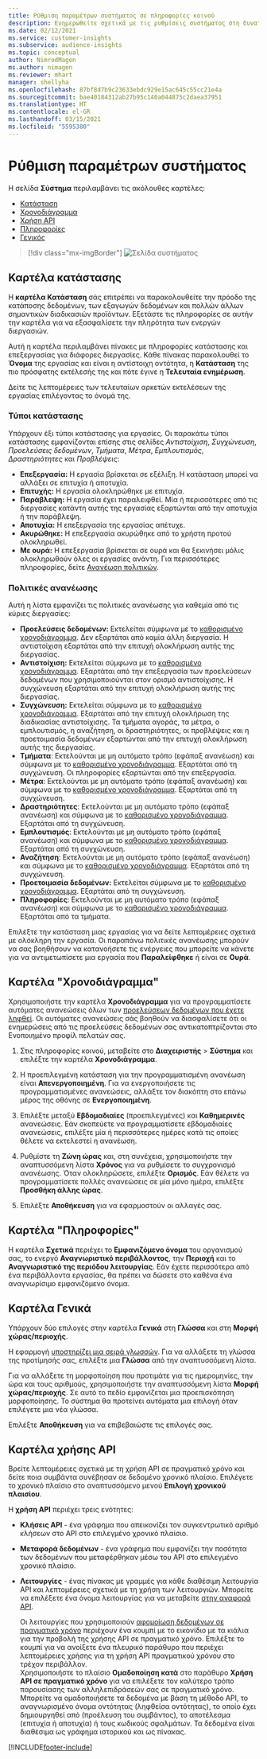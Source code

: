 ```yaml
---
title: Ρύθμιση παραμέτρων συστήματος σε πληροφορίες κοινού
description: Ενημερωθείτε σχετικά με τις ρυθμίσεις συστήματος στη δυνατότητα πληροφοριών κοινού του Dynamics 365 Customer Insights.
ms.date: 02/12/2021
ms.service: customer-insights
ms.subservice: audience-insights
ms.topic: conceptual
author: NimrodMagen
ms.author: nimagen
ms.reviewer: mhart
manager: shellyha
ms.openlocfilehash: 87bf8d7b9c23633ebdc929e15ac645c55cc21e4a
ms.sourcegitcommit: bae40184312ab27b95c140a044875c2daea37951
ms.translationtype: HT
ms.contentlocale: el-GR
ms.lasthandoff: 03/15/2021
ms.locfileid: "5595380"
---
```

# <a name="system-configuration"></a>Ρύθμιση παραμέτρων συστήματος

Η σελίδα **Σύστημα** περιλαμβάνει τις ακόλουθες καρτέλες:
- [Κατάσταση](#status-tab)
- [Χρονοδιάγραμμα](#schedule-tab)
- [Χρήση API](#api-usage-tab)
- [Πληροφορίες](#about-tab)
- [Γενικός](#general-tab)

> [!div class="mx-imgBorder"]
> ![Σελίδα συστήματος](media/system-tabs.png "Σελίδα συστήματος")

## <a name="status-tab"></a>Καρτέλα κατάστασης

Η **καρτέλα Κατάσταση** σάς επιτρέπει να παρακολουθείτε την πρόοδο της κατάποσης δεδομένων, των εξαγωγών δεδομένων και πολλών άλλων σημαντικών διαδικασιών προϊόντων. Εξετάστε τις πληροφορίες σε αυτήν την καρτέλα για να εξασφαλίσετε την πληρότητα των ενεργών διεργασιών.

Αυτή η καρτέλα περιλαμβάνει πίνακες με πληροφορίες κατάστασης και επεξεργασίας για διάφορες διεργασίες. Κάθε πίνακας παρακολουθεί το **Όνομα** της εργασίας και είναι η αντίστοιχη οντότητα, η **Κατάσταση** της πιο πρόσφατης εκτέλεσής της και πότε έγινε η **Τελευταία ενημέρωση**.

Δείτε τις λεπτομέρειες των τελευταίων αρκετών εκτελέσεων της εργασίας επιλέγοντας το όνομά της.

### <a name="status-types"></a>Τύποι κατάστασης

Υπάρχουν έξι τύποι κατάστασης για εργασίες. Οι παρακάτω τύποι κατάστασης εμφανίζονται επίσης στις σελίδες *Αντιστοίχιση*, *Συγχώνευση*, *Προελεύσεις δεδομένων*, *Τμήματα*, *Μέτρα*, *Εμπλουτισμός*, *Δραστηριότητες* και *Προβλέψεις*:

- **Επεξεργασία:** Η εργασία βρίσκεται σε εξέλιξη. Η κατάσταση μπορεί να αλλάξει σε επιτυχία ή αποτυχία.
- **Επιτυχής:** Η εργασία ολοκληρώθηκε με επιτυχία.
- **Παράβλεψη:** Η εργασία έχει παραλειφθεί. Μία ή περισσότερες από τις διεργασίες κατάντη αυτής της εργασίας εξαρτώνται από την αποτυχία ή την παράβλεψη.
- **Αποτυχία:** Η επεξεργασία της εργασίας απέτυχε.
- **Ακυρώθηκε:** Η επεξεργασία ακυρώθηκε από το χρήστη προτού ολοκληρωθεί.
- **Με ουρά:** Η επεξεργασία βρίσκεται σε ουρά και θα ξεκινήσει μόλις ολοκληρωθούν όλες οι εργασίες ανάντη. Για περισσότερες πληροφορίες, δείτε [Ανανέωση πολιτικών](#refresh-policies).

### <a name="refresh-policies"></a>Πολιτικές ανανέωσης

Αυτή η λίστα εμφανίζει τις πολιτικές ανανέωσης για καθεμία από τις κύριες διεργασίες:

- **Προελεύσεις δεδομένων:** Εκτελείται σύμφωνα με το [καθορισμένο χρονοδιάγραμμα](#schedule-tab). Δεν εξαρτάται από καμία άλλη διεργασία. Η αντιστοίχιση εξαρτάται από την επιτυχή ολοκλήρωση αυτής της διεργασίας.
- **Αντιστοίχιση:** Εκτελείται σύμφωνα με το [καθορισμένο χρονοδιάγραμμα](#schedule-tab). Εξαρτάται από την επεξεργασία των προελεύσεων δεδομένων που χρησιμοποιούνται στον ορισμό αντιστοίχισης. Η συγχώνευση εξαρτάται από την επιτυχή ολοκλήρωση αυτής της διεργασίας.
- **Συγχώνευση:** Εκτελείται σύμφωνα με το [καθορισμένο χρονοδιάγραμμα](#schedule-tab). Εξαρτάται από την επιτυχή ολοκλήρωση της διαδικασίας αντιστοίχισης. Τα τμήματα αγοράς, τα μέτρα, ο εμπλουτισμός, η αναζήτηση, οι δραστηριότητες, οι προβλέψεις και η προετοιμασία δεδομένων εξαρτώνται από την επιτυχή ολοκλήρωση αυτής της διεργασίας.
- **Τμήματα**: Εκτελούνται με μη αυτόματο τρόπο (εφάπαξ ανανέωση) και σύμφωνα με το [καθορισμένο χρονοδιάγραμμα](#schedule-tab). Εξαρτάται από τη συγχώνευση. Οι πληροφορίες εξαρτώνται από την επεξεργασία.
- **Μέτρα**: Εκτελούνται με μη αυτόματο τρόπο (εφάπαξ ανανέωση) και σύμφωνα με το [καθορισμένο χρονοδιάγραμμα](#schedule-tab). Εξαρτάται από τη συγχώνευση.
- **Δραστηριότητες**: Εκτελούνται με μη αυτόματο τρόπο (εφάπαξ ανανέωση) και σύμφωνα με το [καθορισμένο χρονοδιάγραμμα](#schedule-tab). Εξαρτάται από τη συγχώνευση.
- **Εμπλουτισμός**: Εκτελούνται με μη αυτόματο τρόπο (εφάπαξ ανανέωση) και σύμφωνα με το [καθορισμένο χρονοδιάγραμμα](#schedule-tab). Εξαρτάται από τη συγχώνευση.
- **Αναζήτηση**: Εκτελούνται με μη αυτόματο τρόπο (εφάπαξ ανανέωση) και σύμφωνα με το [καθορισμένο χρονοδιάγραμμα](#schedule-tab). Εξαρτάται από τη συγχώνευση.
- **Προετοιμασία δεδομένων:** Εκτελείται σύμφωνα με το [καθορισμένο χρονοδιάγραμμα](#schedule-tab). Εξαρτάται από τη συγχώνευση.
- **Πληροφορίες**: Εκτελούνται με μη αυτόματο τρόπο (εφάπαξ ανανέωση) και σύμφωνα με το [καθορισμένο χρονοδιάγραμμα](#schedule-tab). Εξαρτάται από τα τμήματα.

Επιλέξτε την κατάσταση μιας εργασίας για να δείτε λεπτομέρειες σχετικά με ολόκληρη την εργασία. Οι παραπάνω πολιτικές ανανέωσης μπορούν να σας βοηθήσουν να κατανοήσετε τις ενέργειες που μπορείτε να κάνετε για να αντιμετωπίσετε μια εργασία που **Παραλείφθηκε** ή είναι σε **Ουρά**.

## <a name="schedule-tab"></a>Καρτέλα "Χρονοδιάγραμμα"

Χρησιμοποιήστε την καρτέλα **Χρονοδιάγραμμα** για να προγραμματίσετε αυτόματες ανανεώσεις όλων των [προελεύσεων δεδομένων που έχετε ληφθεί](data-sources.md). Οι αυτόματες ανανεώσεις σάς βοηθούν να διασφαλίσετε ότι οι ενημερώσεις από τις προελεύσεις δεδομένων σας αντικατοπτρίζονται στο Ενοποιημένο προφίλ πελατών σας.

1. Στις πληροφορίες κοινού, μεταβείτε στο **Διαχειριστής** > **Σύστημα** και επιλέξτε την καρτέλα **Χρονοδιάγραμμα**.

2. Η προεπιλεγμένη κατάσταση για την προγραμματισμένη ανανέωση είναι **Απενεργοποιημένη**. Για να ενεργοποιήσετε τις προγραμματισμένες ανανεώσεις, αλλάξτε τον διακόπτη στο επάνω μέρος της οθόνης σε **Ενεργοποιημένη**.

3. Επιλέξτε μεταξύ **Εβδομαδιαίες** (προεπιλεγμένες) και **Καθημερινές**  ανανεώσεις. Εάν σκοπεύετε να προγραμματίσετε εβδομαδιαίες ανανεώσεις, επιλέξτε μία ή περισσότερες ημέρες κατά τις οποίες θέλετε να εκτελεστεί η ανανέωση.

4. Ρυθμίστε τη **Ζώνη ώρας** και, στη συνέχεια, χρησιμοποιήστε την αναπτυσσόμενη λίστα **Χρόνος** για να ρυθμίσετε το συγχρονισμό ανανέωσης. Όταν ολοκληρώσετε, επιλέξτε **Ορισμός**. Εάν θέλετε να προγραμματίσετε πολλές ανανεώσεις σε μία μόνο ημέρα, επιλέξτε **Προσθήκη άλλης ώρας**.

5. Επιλέξτε **Αποθήκευση** για να εφαρμοστούν οι αλλαγές σας.

## <a name="about-tab"></a>Καρτέλα "Πληροφορίες"

Η καρτέλα **Σχετικά** περιέχει το **Εμφανιζόμενο όνομα** του οργανισμού σας, το ενεργό **Αναγνωριστικό περιβάλλοντος**, την **Περιοχή** και το **Αναγνωριστικό της περιόδου λειτουργίας**. Εάν έχετε περισσότερα από ένα περιβάλλοντα εργασίας, θα πρέπει να δώσετε στο καθένα ένα αναγνωρίσιμο εμφανιζόμενο όνομα.

## <a name="general-tab"></a>Καρτέλα Γενικά

Υπάρχουν δύο επιλογές στην καρτέλα **Γενικά** στη **Γλώσσα** και στη **Μορφή χώρας/περιοχής**.

Η εφαρμογή [υποστηρίζει μια σειρά γλωσσών](supported-languages.md). Για να αλλάξετε τη γλώσσα της προτίμησής σας, επιλέξτε μια **Γλώσσα** από την αναπτυσσόμενη λίστα.

Για να αλλάξετε τη μορφοποίηση που προτιμάτε για τις ημερομηνίες, την ώρα και τους αριθμούς, χρησιμοποιήστε την αναπτυσσόμενη λίστα **Μορφή χώρας/περιοχής**. Σε αυτό το πεδίο εμφανίζεται μια προεπισκόπηση μορφοποίησης. Το σύστημα θα προτείνει αυτόματα μια επιλογή όταν επιλέγετε μια νέα γλώσσα.

Επιλέξτε **Αποθήκευση** για να επιβεβαιώστε τις επιλογές σας.

## <a name="api-usage-tab"></a>Καρτέλα χρήσης API

Βρείτε λεπτομέρειες σχετικά με τη χρήση API σε πραγματικό χρόνο και δείτε ποια συμβάντα συνέβησαν σε δεδομένο χρονικό πλαίσιο. Επιλέγετε το χρονικό πλαίσιο στο αναπτυσσόμενο μενού **Επιλογή χρονικού πλαισίου**. 

Η **χρήση API** περιέχει τρεις ενότητες: 
- **Κλήσεις API** - ένα γράφημα που απεικονίζει τον συγκεντρωτικό αριθμό κλήσεων στο API στο επιλεγμένο χρονικό πλαίσιο.

- **Μεταφορά δεδομένων** - ένα γράφημα που εμφανίζει την ποσότητα των δεδομένων που μεταφέρθηκαν μέσω του API στο επιλεγμένο χρονικό πλαίσιο.

-  **Λειτουργίες** - ένας πίνακας με γραμμές για κάθε διαθέσιμη λειτουργία API και λεπτομέρειες σχετικά με τη χρήση των λειτουργιών. Μπορείτε να επιλέξετε ένα όνομα λειτουργίας για να μεταβείτε [στην αναφορά API](https://developer.ci.ai.dynamics.com/api-details#api=CustomerInsights&operation=Get-all-instances).

   Οι λειτουργίες που χρησιμοποιούν [αφομοίωση δεδομένων σε πραγματικό χρόνο](real-time-data-ingestion.md) περιέχουν ένα κουμπί με το εικονίδιο με τα κιάλια για την προβολή της χρήσης API σε πραγματικό χρόνο. Επιλέξτε το κουμπί για να ανοίξετε ένα πλευρικό παράθυρο που περιέχει λεπτομέρειες χρήσης για τη χρήση API πραγματικού χρόνου στο τρέχον περιβάλλον.   
   Χρησιμοποιήστε το πλαίσιο **Ομαδοποίηση κατά** στο παράθυρο **Χρήση API σε πραγματικό χρόνο** για να επιλέξετε τον καλύτερο τρόπο παρουσίασης των αλληλεπιδράσεών σας σε πραγματικό χρόνο. Μπορείτε να ομαδοποιήσετε τα δεδομένα με βάση τη μέθοδο API, το αναγνωρισμένο όνομα οντότητας (ληφθείσα οντότητας), το οποίο έχει δημιουργηθεί από (προέλευση του συμβάντος), το αποτέλεσμα (επιτυχία ή αποτυχία) ή τους κωδικούς σφαλμάτων. Τα δεδομένα είναι διαθέσιμα ως γράφημα ιστορικού και ως πίνακας.


[!INCLUDE[footer-include](../includes/footer-banner.md)]
